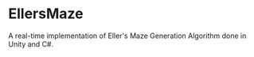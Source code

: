 # EllersMaze
A real-time implementation of Eller's Maze Generation Algorithm done in Unity and C#.


